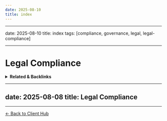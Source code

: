 ```yaml
---
date: 2025-08-10
title: index
---
```

---
date: 2025-08-10
title: index
tags: [compliance, governance, legal, legal-compliance]

---
# Legal Compliance

<!-- RELATED:START -->

<details>
<summary><strong>Related & Backlinks</strong></summary>

- [[.]]

</details>

<!-- RELATED:END -->


---
date: 2025-08-08
title: Legal Compliance
---

---
[← Back to Client Hub](https://www.builtbyrays.com/Client-Vault/portal)
